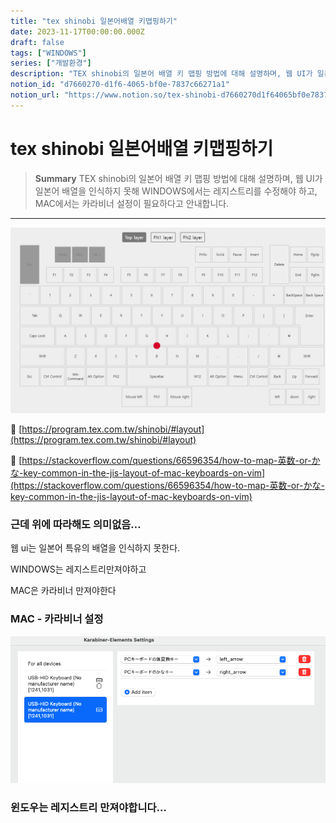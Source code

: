 ```yaml
---
title: "tex shinobi 일본어배열 키맵핑하기"
date: 2023-11-17T00:00:00.000Z
draft: false
tags: ["WINDOWS"]
series: ["개발환경"]
description: "TEX shinobi의 일본어 배열 키 맵핑 방법에 대해 설명하며, 웹 UI가 일본어 배열을 인식하지 못해 WINDOWS에서는 레지스트리를 수정해야 하고, MAC에서는 카라비너 설정이 필요하다고 안내합니다."
notion_id: "d7660270-d1f6-4065-bf0e-7837c66271a1"
notion_url: "https://www.notion.so/tex-shinobi-d7660270d1f64065bf0e7837c66271a1"
---
```


# tex shinobi 일본어배열 키맵핑하기

> **Summary**
> TEX shinobi의 일본어 배열 키 맵핑 방법에 대해 설명하며, 웹 UI가 일본어 배열을 인식하지 못해 WINDOWS에서는 레지스트리를 수정해야 하고, MAC에서는 카라비너 설정이 필요하다고 안내합니다.

---

![Image](image_cbe2f84eaf5d.png)

🔗 [https://program.tex.com.tw/shinobi/#layout](https://program.tex.com.tw/shinobi/#layout)

🔗 [https://stackoverflow.com/questions/66596354/how-to-map-英数-or-かな-key-common-in-the-jis-layout-of-mac-keyboards-on-vim](https://stackoverflow.com/questions/66596354/how-to-map-英数-or-かな-key-common-in-the-jis-layout-of-mac-keyboards-on-vim)


### 근데 위에 따라해도 의미없음…

웹 ui는 일본어 특유의 배열을 인식하지 못한다.

WINDOWS는 레지스트리만져야하고

MAC은 카라비너 만져야한다


### MAC - 카라비너 설정

![Image](image_be5f021b117a.png)


### 윈도우는 레지스트리 만져야합니다…

